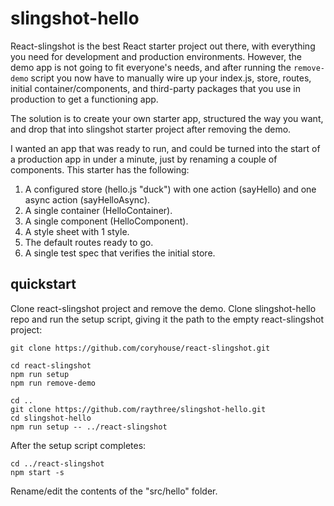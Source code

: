 # slingshot-hello
React-slingshot is the best React starter project out there, with everything you need for development and production environments. However, the demo app is not going to fit everyone's needs, and after running the ```remove-demo``` script you now have to manually wire up your index.js, store, routes, initial container/components, and third-party packages that you use in production to get a functioning app. 

The solution is to create your own starter app, structured the way you want, and drop that into slingshot starter project after removing the demo.

I wanted an app that was ready to run, and could be turned into the start of a production app in under a minute, just by renaming a couple of components. This starter has the following:

1. A configured store (hello.js "duck") with one action (sayHello) and one async action (sayHelloAsync).
2. A single container (HelloContainer).
3. A single component (HelloComponent).
4. A style sheet with 1 style.
5. The default routes ready to go. 
6. A single test spec that verifies the initial store.

## quickstart

Clone react-slingshot project and remove the demo. Clone slingshot-hello repo and run the setup script, giving it the path to the empty react-slingshot project:

```
git clone https://github.com/coryhouse/react-slingshot.git

cd react-slingshot
npm run setup
npm run remove-demo

cd ..
git clone https://github.com/raythree/slingshot-hello.git
cd slingshot-hello
npm run setup -- ../react-slingshot
```

After the setup script completes:

```
cd ../react-slingshot
npm start -s
```
Rename/edit the contents of the "src/hello" folder. 






